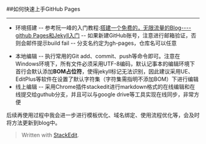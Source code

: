 ##如何快速上手GitHub Pages
___
- 环境搭建
-- 参考阮一峰的入门教程:[搭建一个免费的，无限流量的Blog----github Pages和Jekyll入门](http://www.ruanyifeng.com/blog/2012/08/blogging_with_jekyll.html)
-- 如果新建GitHub账号，注意进行邮箱验证，否则会邮件提示build fail 
-- 分支名约定为gh-pages，仓库名可以任意
+ 本地编辑
-- 执行常用的Git add、commit、push等命令即可。注意在Windows环境下，所有文件必须采用UTF-8编码，默认记事本的编辑环境下首行会默认添加**BOM占位符**，使得jekyll标记无法识别，因此建议采用UE、EditPlus等软件在设置了默认字符集（字符集需指明不添加BOM）下进行编辑
+ 线上编辑
 -- 采用Chrome插件stackedit进行markdown格式的在线编辑和在线提交给guthub分支，并且可以与google drive等工具实现在线同步，非常方便

后续再使用过程中我会进一步进行模板优化、域名绑定、使用流程优化等，会及时将方法更新到blog中。



> Written with [StackEdit](https://stackedit.io/).